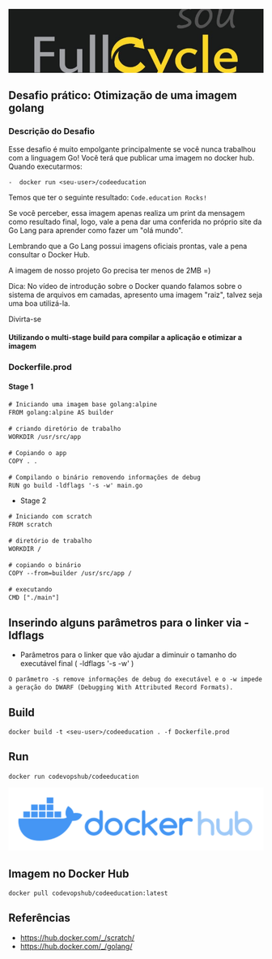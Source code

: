 ![FullCycle banner logo](/fullcycle.jpeg)

## Desafio prático: Otimização de uma imagem golang

### Descrição do Desafio 

Esse desafio é muito empolgante principalmente se você nunca trabalhou com a linguagem Go!
Você terá que publicar uma imagem no docker hub. Quando executarmos:

    -  docker run <seu-user>/codeeducation

Temos que ter o seguinte resultado: `Code.education Rocks!`

Se você perceber, essa imagem apenas realiza um print da mensagem como resultado final, logo, vale a pena dar uma conferida no próprio site da Go Lang para aprender como fazer um "olá mundo".

Lembrando que a Go Lang possui imagens oficiais prontas, vale a pena consultar o Docker Hub.

A imagem de nosso projeto Go precisa ter menos de 2MB =)

Dica: No vídeo de introdução sobre o Docker quando falamos sobre o sistema de arquivos em camadas, apresento uma imagem "raiz", talvez seja uma boa utilizá-la.

Divirta-se

#### Utilizando o multi-stage build para compilar a aplicação e otimizar a imagem

### Dockerfile.prod

#### Stage 1

```
# Iniciando uma imagem base golang:alpine
FROM golang:alpine AS builder

# criando diretório de trabalho
WORKDIR /usr/src/app

# Copiando o app
COPY . .

# Compilando o binário removendo informações de debug
RUN go build -ldflags '-s -w' main.go
```
- Stage 2
```
# Iniciando com scratch
FROM scratch

# diretório de trabalho
WORKDIR /

# copiando o binário
COPY --from=builder /usr/src/app / 

# executando 
CMD ["./main"]
```

## Inserindo alguns parâmetros para o linker via -ldflags

- Parâmetros para o linker que vão ajudar a diminuir o tamanho do executável final  ( -ldflags '-s -w' )

```
O parâmetro -s remove informações de debug do executável e o -w impede a geração do DWARF (Debugging With Attributed Record Formats).
```

## Build 

```
docker build -t <seu-user>/codeeducation . -f Dockerfile.prod
```

## Run
```
docker run codevopshub/codeeducation
```
![FullCycle banner logo](/DockerHub.png)
## Imagem no Docker Hub

```
docker pull codevopshub/codeeducation:latest
```

## Referências
- https://hub.docker.com/_/scratch/
- https://hub.docker.com/_/golang/